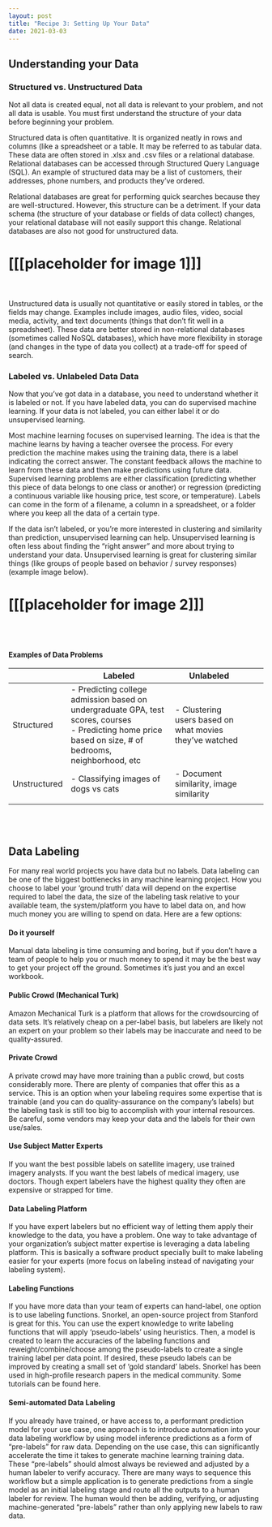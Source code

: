 ```yaml
---
layout: post
title: "Recipe 3: Setting Up Your Data"
date: 2021-03-03
---
```

## Understanding your Data

### Structured vs. Unstructured Data
Not all data is created equal, not all data is relevant to your problem, and not all data is usable. You must first understand the structure of your data before beginning your problem.

Structured data is often quantitative. It is organized neatly in rows and columns (like a spreadsheet or a table. It may be referred to as tabular data. These data are often stored in .xlsx and .csv files or a relational database. Relational databases can be accessed through Structured Query Language (SQL). An example of structured data may be a list of customers, their addresses, phone numbers, and products they’ve ordered.

Relational databases are great for performing quick searches because they are well-structured. However, this structure can be a detriment. If your data schema (the structure of your database or fields of data collect) changes, your relational database will not easily support this change. Relational databases are also not good for unstructured data.

# [[[placeholder for image 1]]]

<br><br>
Unstructured data is usually not quantitative or easily stored in tables, or the fields may change. Examples include images, audio files, video, social media, activity, and text documents (things that don’t fit well in a spreadsheet). These data are better stored in non-relational databases (sometimes called NoSQL databases), which have more flexibility in storage (and changes in the type of data you collect) at a trade-off for speed of search.


### Labeled vs. Unlabeled Data Data
Now that you’ve got data in a database, you need to understand whether it is labeled or not. If you have labeled data, you can do supervised machine learning. If your data is not labeled, you can either label it or do unsupervised learning.

Most machine learning focuses on supervised learning. The idea is that the machine learns by having a teacher oversee the process. For every prediction the machine makes using the training data, there is a label indicating the correct answer. The constant feedback allows the machine to learn from these data and then make predictions using future data. Supervised learning problems are either classification (predicting whether this piece of data belongs to one class or another) or regression (predicting a continuous variable like housing price, test score, or temperature). Labels can come in the form of a filename, a column in a spreadsheet, or a folder where you keep all the data of a certain type.

If the data isn’t labeled, or you’re more interested in clustering and similarity than prediction, unsupervised learning can help. Unsupervised learning is often less about finding the “right answer” and more about trying to understand your data. Unsupervised learning is great for clustering similar things (like groups of people based on behavior / survey responses) (example image below).

# [[[placeholder for image 2]]]

<br/><br/>
#### Examples of Data Problems
|              | Labeled                                                                                                                                                    | Unlabeled                                               |   |   |
|--------------|------------------------------------------------------------------------------------------------------------------------------------------------------------|---------------------------------------------------------|---|---|
| Structured   | - Predicting college admission based on undergraduate GPA, test scores, courses<br>- Predicting home price based on size, # of bedrooms, neighborhood, etc | - Clustering users based on what movies they’ve watched |   |   |
| Unstructured | - Classifying images of dogs vs cats                                                                                                                       | - Document similarity, image similarity                 |   |   |
|              |                                                                                                                                                            |                                                         |   |   |


<br><br>
## Data Labeling
For many real world projects you have data but no labels. Data labeling can be one of the biggest bottlenecks in any machine learning project. How you choose to label your ‘ground truth’ data will depend on the expertise required to label the data, the size of the labeling task relative to your available team, the system/platform you have to label data on, and how much money you are willing to spend on data. Here are a few options:

#### Do it yourself
Manual data labeling is time consuming and boring, but if you don’t have a team of people to help you or much money to spend it may be the best way to get your project off the ground. Sometimes it’s just you and an excel workbook.

#### Public Crowd (Mechanical Turk)
Amazon Mechanical Turk is a platform that allows for the crowdsourcing of data sets. It’s relatively cheap on a per-label basis, but labelers are likely not an expert on your problem so their labels may be inaccurate and need to be quality-assured.

#### Private Crowd
A private crowd may have more training than a public crowd, but costs considerably more. There are plenty of companies that offer this as a service. This is an option when your labeling requires some expertise that is trainable (and you can do quality-assurance on the company’s labels) but the labeling task is still too big to accomplish with your internal resources. Be careful, some vendors may keep your data and the labels for their own use/sales.

#### Use Subject Matter Experts
If you want the best possible labels on satellite imagery, use trained imagery analysts. If you want the best labels of medical imagery, use doctors. Though expert labelers have the highest quality they often are expensive or strapped for time.

#### Data Labeling Platform
If you have expert labelers but no efficient way of letting them apply their knowledge to the data, you have a problem. One way to take advantage of your organization’s subject matter expertise is leveraging a data labeling platform. This is basically a software product specially built to make labeling easier for your experts (more focus on labeling instead of navigating your labeling system).

#### Labeling Functions
If you have more data than your team of experts can hand-label, one option is to use labeling functions. Snorkel, an open-source project from Stanford is great for this. You can use the expert knowledge to write labeling functions that will apply ‘pseudo-labels’ using heuristics. Then, a model is created to learn the accuracies of the labeling functions and reweight/combine/choose among the pseudo-labels to create a single training label per data point. If desired, these pseudo labels can be improved by creating a small set of ‘gold standard’ labels. Snorkel has been used in high-profile research papers in the medical community. Some tutorials can be found here.

#### Semi-automated Data Labeling
If you already have trained, or have access to, a performant prediction model for your use case, one approach is to introduce automation into your data labeling workflow by using model inference predictions as a form of “pre-labels” for raw data. Depending on the use case, this can significantly accelerate the time it takes to generate machine learning training data. These “pre-labels” should almost always be reviewed and adjusted by a human labeler to verify accuracy. There are many ways to sequence this workflow but a simple application is to generate predictions from a single model as an initial labeling stage and route all the outputs to a human labeler for review. The human would then be adding, verifying, or adjusting machine-generated “pre-labels” rather than only applying new labels to raw data.
